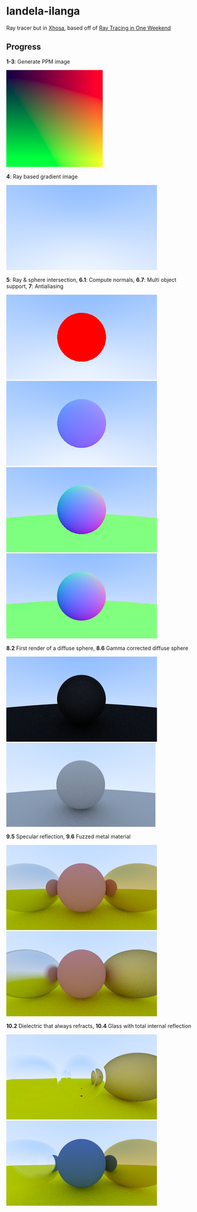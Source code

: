 # landela-ilanga

Ray tracer but in [Xhosa](https://translate.google.com/?sl=xh&tl=en&text=landela%20ilanga&op=translate), based off of [Ray Tracing in One Weekend](https://raytracing.github.io/books/RayTracingInOneWeekend.html)

## Progress

**1-3**: Generate PPM image

![1-3: Basic PPM image](./images/ppmimage.png)

**4**: Ray based gradient image

![4 Ray based gradient](./images/ray_image.png)

**5**: Ray & sphere intersection, **6.1**: Compute normals, **6.7**: Multi object support, **7**: Antialiasing

![5 Ray sphere intersection](./images/ray_sphere_image.png)
![6.1 Sphere normals](./images/sphere_normals.png)
![6.7 Sphere normals with ground](./images/sphere_with_ground.png)
![7 Antialiasing](./images/antialiasing.png)

**8.2** First render of a diffuse sphere, **8.6** Gamma corrected diffuse sphere

![8.2 First render of a diffues sphere](./images/first_render_diffuse_sphere.png)
![8.6 Gamma corrected diffuse sphere](./images/gamma_corrected_diffuse_sphere.png)

**9.5** Specular reflection, **9.6** Fuzzed metal material

![9.5 Specular reflection](./images/shiny_metal.png)
![9.6 Fuzzed metal](./images/fuzzed_metal.png)

**10.2** Dielectric that always refracts, **10.4** Glass with total internal reflection

![10.2 Glass sphere that always refracts](./images/glass_that_always_refracts.png)
![10.4 Glass with total internal reflection](./images/glass_internal_reflection.png)



